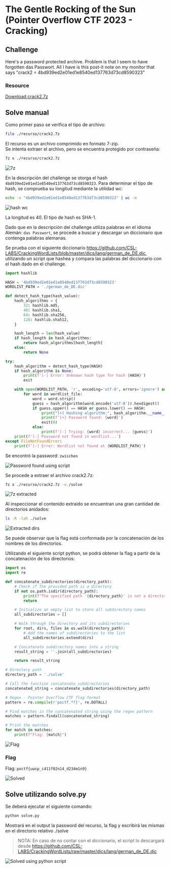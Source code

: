 # The Gentle Rocking of the Sun (Pointer Overflow CTF 2023 - Cracking)

## Challenge
Here's a password protected archive. Problem is that I seem to have forgotten das Passwort. All I have is this post-it note on my monitor that says "crack2 = 4bd939ed2e01ed1e8540ed137763d73cd8590323"

### Resource
[Download crack2.7z](https://uwspedu-my.sharepoint.com/:u:/g/personal/cjohnson_uwsp_edu/EbUR8q9AHldHmMVkZq1pTEwBH8iSbnckZzYyoOGHSY131A?e=Z8xgFP)

## Solve manual
Como primer paso se verifica el tipo de archivo:
```bash
file ./recurso/crack2.7z
```

El recurso es un archivo comprimido en formato 7-zip.  
Se intenta extraer el archivo, pero se encuentra protegido por contraseña:

```bash
7z x ./recurso/crack2.7z 
```

![7z](./images/thegentlerockingofthesun-7z.png)

En la descripción del challenge se otorga el hash `4bd939ed2e01ed1e8540ed137763d73cd8590323`. Para determinar el tipo de hash, se comprueba su longitud mediante la utilidad wc:

```bash
echo -n "4bd939ed2e01ed1e8540ed137763d73cd8590323" | wc -m
```

![hash wc](./images/thegentlerockingofthesun-hash-wc.png)

La longitud es 40. El tipo de hash es SHA-1.

Dado que en la descripción del challenge utiliza palabras en el idioma Alemán: `das Passwort`, se procede a buscar y descargar un diccionario que contenga palabras alemanas. 

Se prueba con el siguiente diccionario https://github.com/CSL-LABS/CrackingWordLists/blob/master/dics/lang/german_de_DE.dic, utilizando un script que hashea y compara las palabras del diccionario con el hash dado en el challenge.

```python
import hashlib

HASH = '4bd939ed2e01ed1e8540ed137763d73cd8590323'
WORDLIST_PATH = './german_de_DE.dic'

def detect_hash_type(hash_value):
    hash_algorithms = {
        32: hashlib.md5,
        40: hashlib.sha1,
        64: hashlib.sha256,
        128: hashlib.sha512,
    }

    hash_length = len(hash_value)
    if hash_length in hash_algorithms:
        return hash_algorithms[hash_length]
    else:
        return None

try:
    hash_algorithm = detect_hash_type(HASH)
    if hash_algorithm is None:
        print(f'[-] Error: Unknown hash type for hash {HASH}')
        exit

    with open(WORDLIST_PATH, 'r', encoding='utf-8', errors='ignore') as wordlist_file:
        for word in wordlist_file:
            word = word.strip()
            guess = hash_algorithm(word.encode('utf-8')).hexdigest()
            if guess.upper() == HASH or guess.lower() == HASH:
                print("[+] Hashing algorithm:", hash_algorithm.__name__)
                print(f'[+] Password found: {word}')
                exit(0)
            else:
                print(f'[-] Trying: {word} incorrect... {guess}')
    print(f'[-] Password not found in wordlist...')
except FileNotFoundError:
    print(f'[-] Error: Wordlist not found at {WORDLIST_PATH}')
```

Se encontró la password: `zwischen`

![Password found using script](./images/thegentlerockingofthesun-script-password.png)

Se procede a extraer el archivo crack2.7z:

```bash
7z x ./recurso/crack2.7z -o./solve
```

![7z extracted](./images/thegentlerockingofthesun-7z-extracted.png)

Al inspeccionar el contenido extraido se encuentran una gran cantidad de directorios anidados:

```bash
ls -R -lah ./solve
```

![Extracted dirs](./images/thegentlerockingofthesun-extracted-dirs.png)

Se puede observar que la flag está conformada por la concatenación de los nombres de los directorios.  

Utilizando el siguiente script python, se podrá obtener la flag a partir de la concatenación de los directorios:

```python
import os
import re

def concatenate_subdirectories(directory_path):
    # Check if the provided path is a directory
    if not os.path.isdir(directory_path):
        print(f"The specified path '{directory_path}' is not a directory.")
        return

    # Initialize an empty list to store all subdirectory names
    all_subdirectories = []

    # Walk through the directory and its subdirectories
    for root, dirs, files in os.walk(directory_path):
        # Add the names of subdirectories to the list
        all_subdirectories.extend(dirs)

    # Concatenate subdirectory names into a string
    result_string = ''.join(all_subdirectories)

    return result_string

# Directory path
directory_path = './solve'

# Call the function concatenate_subdirectories
concatenated_string = concatenate_subdirectories(directory_path)

# Regex - Pointer Overflow CTF flag format
pattern = re.compile(r'poctf.*?}', re.DOTALL)

# Find matches in the concatenated string using the regex pattern
matches = pattern.findall(concatenated_string)

# Print the matches
for match in matches:
    print(f"Flag: {match}")
```

![Flag](./images/thegentlerockingofthesun-concat-dirs-python.png)


### Flag
Flag: `poctf{uwsp_c411f02n14_d234m1n9}`

![Solved](./images/thegentlerockingofthesun-solved.png)

## Solve utilizando solve.py
Se deberá ejecutar el siguiente comando:

```bash
python solve.py
```

Mostrará en el output la password del recurso, la flag y escribirá las mismas en el directorio relativo ./solve

> NOTA: En caso de no contar con el diccionario, el script lo descargará desde https://github.com/CSL-LABS/CrackingWordLists/raw/master/dics/lang/german_de_DE.dic

![Solved using python script](./images/thegentlerockingofthesun-python-solve.png)